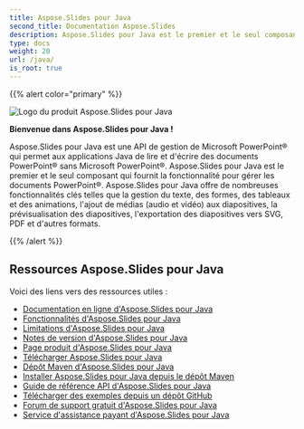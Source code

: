 ```yaml
---
title: Aspose.Slides pour Java
second_title: Documentation Aspose.Slides
description: Aspose.Slides pour Java est le premier et le seul composant qui fournit la fonctionnalité pour gérer les documents PowerPoint®. Aspose.Slides pour Java offre de nombreuses fonctionnalités clés telles que la gestion du texte, des formes, l'exportation de diapositives vers SVG, PDF et d'autres formats.
type: docs
weight: 20
url: /java/
is_root: true
---
```


{{% alert color="primary" %}}

![Logo du produit Aspose.Slides pour Java](home_1.png)

**Bienvenue dans Aspose.Slides pour Java !**

Aspose.Slides pour Java est une API de gestion de Microsoft PowerPoint® qui permet aux applications Java de lire et d'écrire des documents PowerPoint® sans Microsoft PowerPoint®. Aspose.Slides pour Java est le premier et le seul composant qui fournit la fonctionnalité pour gérer les documents PowerPoint®. Aspose.Slides pour Java offre de nombreuses fonctionnalités clés telles que la gestion du texte, des formes, des tableaux et des animations, l'ajout de médias (audio et vidéo) aux diapositives, la prévisualisation des diapositives, l'exportation des diapositives vers SVG, PDF et d'autres formats.

{{% /alert %}}

## **Ressources Aspose.Slides pour Java**

Voici des liens vers des ressources utiles :

- [Documentation en ligne d'Aspose.Slides pour Java](/slides/java/)
- [Fonctionnalités d'Aspose.Slides pour Java](/slides/java/features-overview/)
- [Limitations d'Aspose.Slides pour Java](/slides/java/known-issues/)
- [Notes de version d'Aspose.Slides pour Java](https://releases.aspose.com/slides/java/release-notes/)
- [Page produit d'Aspose.Slides pour Java](https://products.aspose.com/slides/java/)
- [Télécharger Aspose.Slides pour Java](https://releases.aspose.com/slides/java/)
- [Dépôt Maven d'Aspose.Slides pour Java](https://releases.aspose.com/java/repo/com/aspose/aspose-slides/)
- [Installer Aspose.Slides pour Java depuis le dépôt Maven](/slides/java/installation/)
- [Guide de référence API d'Aspose.Slides pour Java](https://reference.aspose.com/slides/java)
- [Télécharger des exemples depuis un dépôt GitHub](https://github.com/aspose-slides/Aspose.Slides-for-Java)
- [Forum de support gratuit d'Aspose.Slides pour Java](https://forum.aspose.com/c/slides/11)
- [Service d'assistance payant d'Aspose.Slides pour Java](https://helpdesk.aspose.com/)